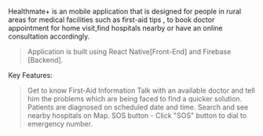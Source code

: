 Healthmate+ is an mobile application that is designed for people in rural areas for  medical facilities such as first-aid tips , to book doctor appointment for home visit,find hospitals nearby or  have an online consultation accordingly.

>Application is built using React Native[Front-End] and Firebase [Backend].


Key Features:
>Get to know First-Aid Information
>Talk with an  available doctor  and tell him the  problems which are  being faced to find  a quicker solution.
>Patients are diagnosed on scheduled date and time.
>Search and see nearby hospitals on Map.
>SOS button - Click "SOS" button to  dial to emergency  number.
